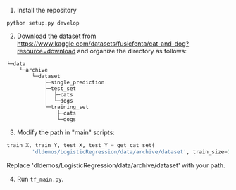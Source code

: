 1. Install the repository

```shell
python setup.py develop
```

2. Download the dataset from https://www.kaggle.com/datasets/fusicfenta/cat-and-dog?resource=download and organize the directory as follows:

```plain text
└─data
    └─archive
        └─dataset
            ├─single_prediction
            ├─test_set
            │  ├─cats
            │  └─dogs
            └─training_set
                ├─cats
                └─dogs
```

3. Modify the path in "main" scripts:

```Python
train_X, train_Y, test_X, test_Y = get_cat_set(
        'dldemos/LogisticRegression/data/archive/dataset', train_size=1500)
```

Replace 'dldemos/LogisticRegression/data/archive/dataset' with your path.

4. Run `tf_main.py`.
